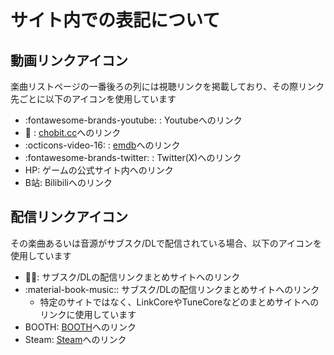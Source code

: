 # サイト内での表記について

## 動画リンクアイコン

楽曲リストページの一番後ろの列には視聴リンクを掲載しており、その際リンク先ごとに以下のアイコンを使用しています

- :fontawesome-brands-youtube: : Youtubeへのリンク
- :rabbit: : [chobit.cc](https://chobit.cc/)へのリンク
- :octicons-video-16: : [emdb](https://emdb.info/)へのリンク
- :fontawesome-brands-twitter: : Twitter(X)へのリンク
- HP: ゲームの公式サイト内へのリンク
- B站: Bilibiliへのリンク

## 配信リンクアイコン

その楽曲あるいは音源がサブスク/DLで配信されている場合、以下のアイコンを使用しています

- 🎵🔗: サブスク/DLの配信リンクまとめサイトへのリンク
- :material-book-music:: サブスク/DLの配信リンクまとめサイトへのリンク
    - 特定のサイトではなく、LinkCoreやTuneCoreなどのまとめサイトへのリンクに使用しています
- BOOTH: [BOOTH](https://booth.pm/en)へのリンク
- Steam: [Steam](https://store.steampowered.com/)へのリンク
